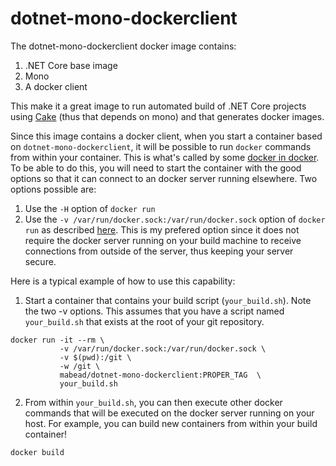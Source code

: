 # dotnet-mono-dockerclient

The dotnet-mono-dockerclient docker image contains:
1. .NET Core base image
2. Mono
3. A docker client

This make it a great image to run automated build of .NET Core projects using [Cake](http://cakebuild.net/) (thus that depends on mono) and that generates docker images. 

Since this image contains a docker client, when you start a container based on `dotnet-mono-dockerclient`, it will be possible to run `docker` commands from within your container. This is what's called by some [docker in docker](https://jpetazzo.github.io/2015/09/03/do-not-use-docker-in-docker-for-ci/). To be able to do this, you will need to start the container with the good options so that it can connect to an docker server running elsewhere. Two options possible are:

1. Use the `-H` option of `docker run`
1. Use the `-v /var/run/docker.sock:/var/run/docker.sock` option of `docker run` as described [here](https://jpetazzo.github.io/2015/09/03/do-not-use-docker-in-docker-for-ci/). This is my prefered option since it does not require the docker server running on your build machine to receive connections from outside of the server, thus keeping your server secure.

Here is a typical example of how to use this capability:

1. Start a container that contains your build script (`your_build.sh`). Note the two -v options. This assumes that you have a script named `your_build.sh` that exists at the root of your git repository.
````
docker run -it --rm \
           -v /var/run/docker.sock:/var/run/docker.sock \
           -v $(pwd):/git \
           -w /git \
           mabead/dotnet-mono-dockerclient:PROPER_TAG  \
           your_build.sh 
```` 
2. From within `your_build.sh`, you can then execute other docker commands that will be executed on the docker server running on your host. For example, you can build new containers from within your build container!
````
docker build
````
